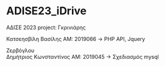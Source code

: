 # ADISE23_iDrive
ΑΔΙΣΕ 2023 project: Γκρινιάρης

Κατσεησβίλη 
Βασίλης
ΑΜ: 2019066 -> PHP API,  Jquery

Ζερβόγλου  
Δημήτριος Κωνσταντίνος
ΑΜ: 2019045 -> Σχεδιασμός mysql
